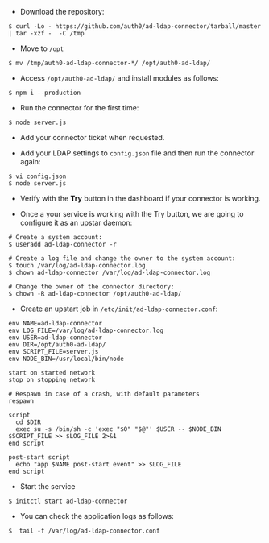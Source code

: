 +  Download the repository:

```
$ curl -Lo - https://github.com/auth0/ad-ldap-connector/tarball/master | tar -xzf -  -C /tmp
```

+  Move to `/opt`

```
$ mv /tmp/auth0-ad-ldap-connector-*/ /opt/auth0-ad-ldap/
```

+  Access `/opt/auth0-ad-ldap/` and install modules as follows:

```
$ npm i --production
```

+  Run the connector for the first time:

```
$ node server.js
```

+  Add your connector ticket when requested.

+  Add your LDAP settings to `config.json` file and then run the connector again:

```
$ vi config.json
$ node server.js
```

+  Verify with the __Try__ button in the dashboard if your connector is working.

+  Once a your service is working with the Try button, we are going to configure it as an upstar daemon:

```
# Create a system account:
$ useradd ad-ldap-connector -r

# Create a log file and change the owner to the system account:
$ touch /var/log/ad-ldap-connector.log
$ chown ad-ldap-connector /var/log/ad-ldap-connector.log

# Change the owner of the connector directory:
$ chown -R ad-ldap-connector /opt/auth0-ad-ldap/
```

+  Create an upstart job in `/etc/init/ad-ldap-connector.conf`:

~~~
env NAME=ad-ldap-connector
env LOG_FILE=/var/log/ad-ldap-connector.log
env USER=ad-ldap-connector
env DIR=/opt/auth0-ad-ldap/
env SCRIPT_FILE=server.js
env NODE_BIN=/usr/local/bin/node

start on started network
stop on stopping network

# Respawn in case of a crash, with default parameters
respawn

script
  cd $DIR
  exec su -s /bin/sh -c 'exec "$0" "$@"' $USER -- $NODE_BIN $SCRIPT_FILE >> $LOG_FILE 2>&1
end script

post-start script
  echo "app $NAME post-start event" >> $LOG_FILE
end script
~~~

+  Start the service

~~~
$ initctl start ad-ldap-connector
~~~

+  You can check the application logs as follows:

~~~
$  tail -f /var/log/ad-ldap-connector.conf
~~~
